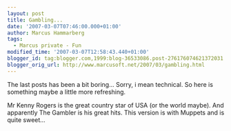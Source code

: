 ```yaml
---
layout: post
title: Gambling...
date: '2007-03-07T07:46:00.000+01:00'
author: Marcus Hammarberg
tags:
  - Marcus private - Fun
modified_time: '2007-03-07T12:58:43.440+01:00'
blogger_id: tag:blogger.com,1999:blog-36533086.post-276176074621372031
blogger_orig_url: http://www.marcusoft.net/2007/03/gambling.html
---
```


The
last posts has been a bit boring... Sorry, i mean technical. So here is
something maybe a little more refreshing.

Mr Kenny Rogers is the great country star of USA (or the world maybe).
And apparently The Gambler is his great hits. This version is with
Muppets and is quite sweet...

